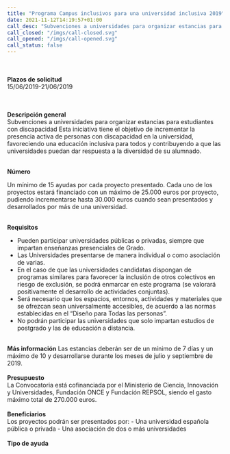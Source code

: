 ```yaml
---
title: "Programa Campus inclusivos para una universidad inclusiva 2019"
date: 2021-11-12T14:19:57+01:00
call_desc: "Subvenciones a universidades para organizar estancias para estudiantes con discapacidad Esta iniciativa tiene el objetivo ..."
call_closed: "/imgs/call-closed.svg"
call_opened: "/imgs/call-opened.svg"
call_status: false
---
```

<br><br><b>Plazos de solicitud</b><br>
15/06/2019-21/06/2019  

<br><br><b>Descripción general</b><br>
Subvenciones a universidades para organizar estancias para estudiantes con discapacidad
Esta iniciativa tiene el objetivo de incrementar la presencia activa de personas con discapacidad en la universidad, favoreciendo una educaci&oacute;n inclusiva para todos y contribuyendo a que las universidades puedan dar respuesta a la diversidad de su alumnado.
<p id="dg4"><br><strong>N&uacute;mero</strong>
<p id="dg4">Un m&iacute;nimo de 15 ayudas por cada proyecto presentado. Cada uno de los proyectos estar&aacute; financiado con un m&aacute;ximo de 25.000 euros por proyecto, pudiendo incrementarse hasta 30.000 euros cuando sean presentados y desarrollados por m&aacute;s de una universidad.
<p id="dg5"><br><strong>Requisitos</strong>
<ul>
<li>Pueden participar universidades p&uacute;blicas o privadas, siempre que impartan ense&ntilde;anzas presenciales de Grado.</li>
<li>Las Universidades presentarse de manera individual o como asociaci&oacute;n de varias.</li>
<li>En el caso de que las universidades candidatas dispongan de programas similares para favorecer la inclusi&oacute;n de otros colectivos en riesgo de exclusi&oacute;n, se podr&aacute; enmarcar en este programa (se valorar&aacute; positivamente el desarrollo de actividades conjuntas).</li>
<li>Ser&aacute; necesario que los espacios, entornos, actividades y materiales que se ofrezcan sean universalmente accesibles, de acuerdo a las normas establecidas en el &ldquo;Dise&ntilde;o para Todas las personas&rdquo;.</li>
<li>No podr&aacute;n participar las universidades que solo impartan estudios de postgrado y las de educaci&oacute;n a distancia.</li>
</ul>
<br><strong>M&aacute;s informaci&oacute;n</strong>
Las estancias deber&aacute;n ser de un m&iacute;nimo de 7 d&iacute;as y un m&aacute;ximo de 10 y desarrollarse durante los meses de julio y septiembre de 2019.
<br><br><b>Presupuesto</b><br> 
La Convocatoria está cofinanciada por el Ministerio de Ciencia, Innovación y Universidades, Fundación ONCE y Fundación REPSOL, siendo el gasto máximo total de 270.000 euros.
<br><br><b>Beneficiarios</b><br> 
Los proyectos podr&aacute;n ser presentados por:
- Una universidad espa&ntilde;ola p&uacute;blica o privada
- Una asociaci&oacute;n de dos o m&aacute;s universidades
<br><br><b>Tipo de ayuda</b><br> 
